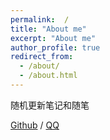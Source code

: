 ```yaml
---
permalink:  /
title: "About me"
excerpt: "About me"
author_profile: true
redirect_from:
  - /about/
  - /about.html
---
```


随机更新笔记和随笔

[Github](https://github.com/Liyanyang1219) / [QQ](../images/QQ.png)
